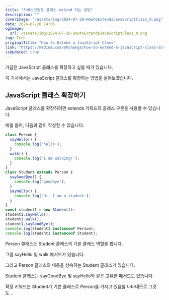 ```yaml
---
title: "자바스크립트 클래스 extend 하는 방법"
description: ""
coverImage: "/assets/img/2024-07-28-HowtoExtendaJavaScriptClass_0.png"
date: 2024-07-28 14:06
ogImage: 
  url: /assets/img/2024-07-28-HowtoExtendaJavaScriptClass_0.png
tag: Tech
originalTitle: "How to Extend a JavaScript Class"
link: "https://medium.com/@hohanga/how-to-extend-a-javascript-class-dc4aa14434c0"
isUpdated: true
---
```






가끔은 JavaScript 클래스를 확장하고 싶을 때가 있습니다.

이 기사에서는 JavaScript 클래스를 확장하는 방법을 살펴보겠습니다.

## JavaScript 클래스 확장하기

<div class="content-ad"></div>

JavaScript 클래스를 확장하려면 extends 키워드와 클래스 구문을 사용할 수 있습니다.

예를 들어, 다음과 같이 작성할 수 있습니다:

```js
class Person {
  sayHello() {
    console.log('hello');
  }
  walk() {
    console.log('I am walking!');
  }
}
class Student extends Person {
  sayGoodBye() {
    console.log('goodbye');
  }
  sayHello() {
    console.log('Hi, I am a student');
  }
}
const student1 = new Student();
student1.sayHello();
student1.walk();
student1.sayGoodBye();
console.log(student1 instanceof Person);
console.log(student1 instanceof Student);
```

Person 클래스는 Student 클래스의 기본 클래스 역할을 합니다.

<div class="content-ad"></div>

그럼 sayHello 및 walk 메서드가 있습니다.

그리고 Person 클래스의 내용을 상속하는 Student 클래스가 있습니다.

Student 클래스는 sayGoodBye 및 sayHello와 같은 고유한 메서드도 있습니다.

확장 키워드는 Student가 기본 클래스로 Person을 가지고 있음을 나타내므로 그것도...